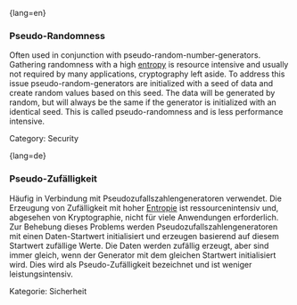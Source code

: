  {lang=en}
### Pseudo-Randomness

Often used in conjunction with pseudo-random-number-generators. Gathering
randomness with a high [entropy](#term-entropy) is resource intensive and
usually not required by many applications, cryptography left aside.
To address this issue pseudo-random-generators are initialized with a seed of
data and create random values based on this seed. The data will be generated
by random, but will always be the same if the generator is initialized with an
identical seed. This is called pseudo-randomness and is less performance
intensive.

Category: Security

{lang=de}
### Pseudo-Zufälligkeit

Häufig in Verbindung mit Pseudozufallszahlengeneratoren verwendet. Die
Erzeugung von Zufälligkeit mit hoher [Entropie](#term-entropy) ist
ressourcenintensiv und, abgesehen von Kryptographie, nicht für viele
Anwendungen erforderlich. Zur Behebung dieses Problems werden
Pseudozufallszahlengeneratoren mit einen Daten-Startwert initialisiert
und erzeugen basierend auf diesem Startwert zufällige Werte. Die Daten
werden zufällig erzeugt, aber sind immer gleich, wenn der Generator
mit dem gleichen Startwert initialisiert wird. Dies wird als
Pseudo-Zufälligkeit bezeichnet und ist weniger leistungsintensiv.

Kategorie: Sicherheit

